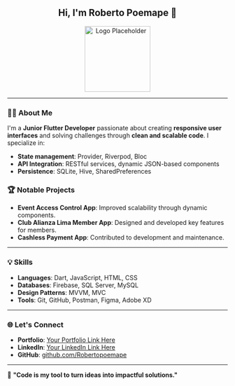 <div align='center'> 
  <h2>Hi, I'm Roberto Poemape 👋</h2>
  <img src='https://via.placeholder.com/150' alt='Logo Placeholder' width='150'>
</div>

---

### 👨‍💻 About Me
I'm a **Junior Flutter Developer** passionate about creating **responsive user interfaces** and solving challenges through **clean and scalable code**. I specialize in:

- **State management**: Provider, Riverpod, Bloc  
- **API Integration**: RESTful services, dynamic JSON-based components  
- **Persistence**: SQLite, Hive, SharedPreferences  

### 🏆 Notable Projects
- **Event Access Control App**: Improved scalability through dynamic components.  
- **Club Alianza Lima Member App**: Designed and developed key features for members.  
- **Cashless Payment App**: Contributed to development and maintenance.

---

### 💡 Skills
- **Languages**: Dart, JavaScript, HTML, CSS  
- **Databases**: Firebase, SQL Server, MySQL  
- **Design Patterns**: MVVM, MVC  
- **Tools**: Git, GitHub, Postman, Figma, Adobe XD  

---

### 🌐 Let's Connect
- **Portfolio**: [Your Portfolio Link Here](#)  
- **LinkedIn**: [Your LinkedIn Link Here](#)  
- **GitHub**: [github.com/Robertopoemape](https://github.com/Robertopoemape)  

---

💬 **"Code is my tool to turn ideas into impactful solutions."**
